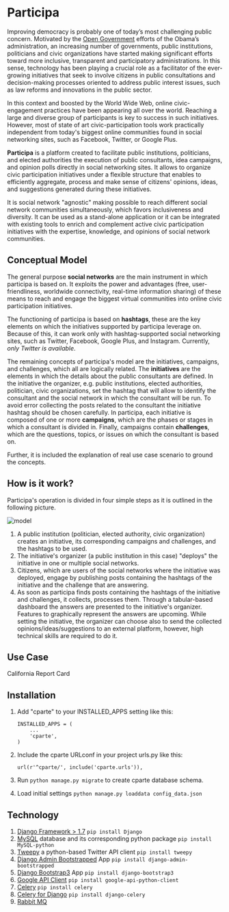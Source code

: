 Participa
=========

Improving democracy is probably one of today’s most challenging public concern. Motivated by the [Open Government](https://petitions.whitehouse.gov) 
efforts of the Obama’s administration, an increasing number of governments, public institutions, politicians and 
civic organizations have started making significant efforts toward more inclusive, transparent and participatory 
administrations. In this sense, technology has been playing a crucial role as a facilitator of the ever-growing initiatives that 
seek to involve citizens in public consultations and decision-making processes oriented to address public interest issues, 
such as law reforms and innovations in the public sector. 

In this context and boosted by the World Wide Web, online civic-engagement practices have been appearing all over the world. Reaching a 
large and diverse group of participants is key to success in such initiatives. However, most of state of art civic-participation 
tools work practically independent from today's biggest online communities found in social networking sites, such as Facebook, 
Twitter, or Google Plus.  

**Participa** is a platform created to facilitate public institutions, politicians, and elected authorities the execution of
public consultants, idea campaigns, and opinion polls directly in social networking sites. It allows to organize civic 
participation initiatives under a flexible structure that enables to efficiently aggregate, process and make sense of citizens' 
opinions, ideas, and suggestions generated during these initiatives. 

It is social network "agnostic" making possible to reach different social network communities simultaneously, which favors
inclusiveness and diversity. It can be used as a stand-alone application or it can be integrated with existing 
tools to enrich and complement active civic participation initiatives with the expertise, knowledge, and opinions 
of social network communities.


Conceptual Model
----------------
The general purpose **social networks** are the main instrument in which participa is based on. It exploits the power
and advantages (free, user-friendliness, worldwide connectivity, real-time information sharing) of these means to reach and 
engage the biggest virtual communities into online civic participation initiatives. 

The functioning of participa is based on **hashtags**, these are the key elements on which the initiatives supported by 
participa leverage on. Because of this, it can work only with hashtag-supported social networking sites, such as Twitter,
Facebook, Google Plus, and Instagram. Currently, *only Twitter is available*.

The remaining concepts of participa's model are the initiatives, campaigns, and challenges, which all are logically
related. The **initiatives** are the elements in which the details about the public consultants are defined. In the initiative
the organizer, e.g. public institutions, elected authorities, politician, civic organizations, set the hashtag that will
allow to identify the consultant and the social network in which the consultant will be run. To avoid error collecting the 
posts related to the consultant the initiative hashtag should be chosen carefully. In participa, each initiative is composed of 
one or more **campaigns**, which are the phases or stages in which a consultant is divided in. Finally, campaigns contain
**challenges**, which are the questions, topics, or issues on which the consultant is based on. 

Further, it is included the explanation of real use case scenario to ground the concepts.
  

How is it work?
---------------

Participa's operation is divided in four simple steps as it is outlined in the following picture. 

![model](https://dl.dropboxusercontent.com/u/55956367/participa_model.png "Participa Model")

1. A public institution (politician, elected authority, civic organization) creates an initiative, its corresponding 
campaigns and challenges, and the hashtags to be used.
2. The initiative's organizer (a public institution in this case) "deploys" the initiative in one or multiple social networks.
3. Citizens, which are users of the social networks where the initiative was deployed, engage by publishing posts 
containing the hashtags of the initiative and the challenge that are answering.
4. As soon as participa finds posts containing the hashtags of the initiative and challenges, it collects, processes them. 
Through a tabular-based dashboard the answers are presented to the initiative's organizer. Features to graphically 
represent the answers are upcoming. While setting the initiative, the organizer can choose also to send the collected 
opinions/ideas/suggestions to an external platform, however, high technical skills are required to do it.

Use Case
-----------

California Report Card

Installation
------------

1. Add "cparte" to your INSTALLED_APPS setting like this:

      ```
      INSTALLED_APPS = (
          ...
          'cparte',
      )
      ```

2. Include the cparte URLconf in your project urls.py like this:

      `url(r'^cparte/', include('cparte.urls')),`

3. Run `python manage.py migrate` to create cparte database schema.

4. Load initial settings `python manage.py loaddata config_data.json`

Technology
----------

1. [Django Framework > 1.7](https://www.djangoproject.com/) `pip install Django`
2. [MySQL](http://www.mysql.com) database and its corresponding python package `pip install MySQL-python`
3. [Tweepy](http://www.tweepy.org) a python-based Twitter API client `pip install tweepy`
4. [Django Admin Bootstrapped](https://riccardo.forina.me/bootstrap-your-django-admin-in-3-minutes) App `pip install django-admin-bootstrapped`
5. [Django Bootstrap3](https://github.com/dyve/django-bootstrap3) App `pip install django-bootstrap3`
6. [Google API Client](https://developers.google.com/api-client-library/python/) `pip install google-api-python-client`
7. [Celery](http://www.celeryproject.org) `pip install celery`
8. [Celery for Django](http://docs.celeryproject.org/en/latest/django/first-steps-with-django.html) `pip install django-celery`
9. [Rabbit MQ](http://www.rabbitmq.com/install-generic-unix.html)